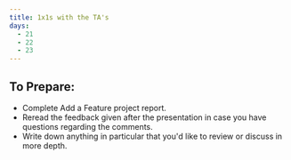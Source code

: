 ```yaml
---
title: 1x1s with the TA's
days:
  - 21
  - 22
  - 23
---
```


To Prepare:
------------
- Complete Add a Feature project report.
- Reread the feedback given after the presentation in case you have questions regarding the comments.
- Write down anything in particular that you'd like to review or discuss in more depth.
